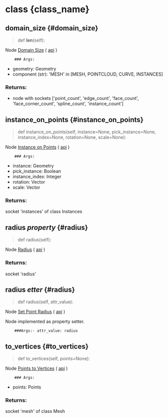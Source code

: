 # class {class_name}

## domain_size {#domain_size}

> def __len__(self):

Node [Domain Size](node.blender_ref) ( [api](node.blender_python_ref) )

        ### Args:
- geometry: Geometry
- component (str): 'MESH' in [MESH, POINTCLOUD, CURVE, INSTANCES]

### Returns:

- node with sockets ['point_count', 'edge_count', 'face_count', 'face_corner_count', 'spline_count', 'instance_count']

## instance_on_points {#instance_on_points}

> def instance_on_points(self, instance=None, pick_instance=None, instance_index=None, rotation=None, scale=None):

Node [Instance on Points](node.blender_ref) ( [api](node.blender_python_ref) )

        ### Args:
- instance: Geometry
- pick_instance: Boolean
- instance_index: Integer
- rotation: Vector
- scale: Vector

### Returns:

  socket 'instances' of class Instances

## radius *property* {#radius}

> def radius(self):

Node [Radius](node.blender_ref) ( [api](node.blender_python_ref) )

### Returns:

  socket 'radius'

## radius *etter* {#radius}

> def radius(self, attr_value):

Node [Set Point Radius](node.blender_ref) ( [api](node.blender_python_ref) )

Node implemented as property setter.

        ###Args:- attr_value: radius


## to_vertices {#to_vertices}

> def to_vertices(self, points=None):

Node [Points to Vertices](node.blender_ref) ( [api](node.blender_python_ref) )

        ### Args:
- points: Points

### Returns:

  socket 'mesh' of class Mesh

